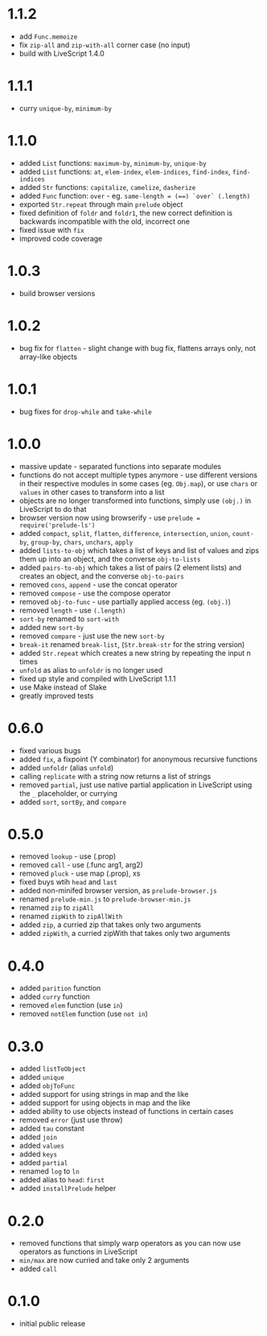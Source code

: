 # 1.1.2

- add `Func.memoize`
- fix `zip-all` and `zip-with-all` corner case (no input)
- build with LiveScript 1.4.0

# 1.1.1

- curry `unique-by`, `minimum-by`

# 1.1.0

- added `List` functions: `maximum-by`, `minimum-by`, `unique-by`
- added `List` functions: `at`, `elem-index`, `elem-indices`, `find-index`, `find-indices`
- added `Str` functions: `capitalize`, `camelize`, `dasherize`
- added `Func` function: `over` - eg. ``same-length = (==) `over` (.length)``
- exported `Str.repeat` through main `prelude` object
- fixed definition of `foldr` and `foldr1`, the new correct definition is backwards incompatible with the old, incorrect one
- fixed issue with `fix`
- improved code coverage

# 1.0.3

- build browser versions

# 1.0.2

- bug fix for `flatten` - slight change with bug fix, flattens arrays only, not array-like objects

# 1.0.1

- bug fixes for `drop-while` and `take-while`

# 1.0.0
- massive update - separated functions into separate modules
- functions do not accept multiple types anymore - use different versions in their respective modules in some cases (eg. `Obj.map`), or use `chars` or `values` in other cases to transform into a list
- objects are no longer transformed into functions, simply use `(obj.)` in LiveScript to do that
- browser version now using browserify - use `prelude = require('prelude-ls')`
- added `compact`, `split`, `flatten`, `difference`, `intersection`, `union`, `count-by`, `group-by`, `chars`, `unchars`, `apply`
- added `lists-to-obj` which takes a list of keys and list of values and zips them up into an object, and the converse `obj-to-lists`
- added `pairs-to-obj` which takes a list of pairs (2 element lists) and creates an object, and the converse `obj-to-pairs`
- removed `cons`, `append` - use the concat operator
- removed `compose` - use the compose operator
- removed `obj-to-func` - use partially applied access (eg. `(obj.)`)
- removed `length` - use `(.length)`
- `sort-by` renamed to `sort-with`
- added new `sort-by`
- removed `compare` - just use the new `sort-by`
- `break-it` renamed `break-list`, (`Str.break-str` for the string version)
- added `Str.repeat` which creates a new string by repeating the input n times
- `unfold` as alias to `unfoldr` is no longer used
- fixed up style and compiled with LiveScript 1.1.1
- use Make instead of Slake
- greatly improved tests

# 0.6.0
- fixed various bugs
- added `fix`, a fixpoint (Y combinator) for anonymous recursive functions
- added `unfoldr` (alias `unfold`)
- calling `replicate` with a string now returns a list of strings
- removed `partial`, just use native partial application in LiveScript using the `_` placeholder, or currying
- added `sort`, `sortBy`, and `compare`

# 0.5.0
- removed `lookup` - use (.prop)
- removed `call` - use (.func arg1, arg2)
- removed `pluck` - use map (.prop), xs
- fixed buys wtih `head` and `last`
- added non-minifed browser version, as `prelude-browser.js`
- renamed `prelude-min.js` to `prelude-browser-min.js`
- renamed `zip` to `zipAll`
- renamed `zipWith` to `zipAllWith`
- added `zip`, a curried zip that takes only two arguments
- added `zipWith`, a curried zipWith that takes only two arguments

# 0.4.0
- added `parition` function
- added `curry` function
- removed `elem` function (use `in`)
- removed `notElem` function (use `not in`)

# 0.3.0
- added `listToObject`
- added `unique`
- added `objToFunc`
- added support for using strings in map and the like
- added support for using objects in map and the like
- added ability to use objects instead of functions in certain cases
- removed `error` (just use throw)
- added `tau` constant
- added `join`
- added `values`
- added `keys`
- added `partial`
- renamed `log` to `ln`
- added alias to `head`: `first`
- added `installPrelude` helper

# 0.2.0
- removed functions that simply warp operators as you can now use operators as functions in LiveScript
- `min/max` are now curried and take only 2 arguments
- added `call`

# 0.1.0
- initial public release
